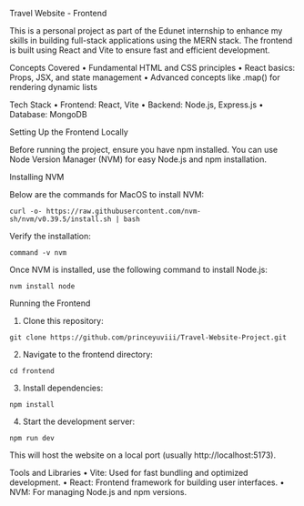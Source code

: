 Travel Website - Frontend

This is a personal project as part of the Edunet internship to enhance my skills in building full-stack applications using the MERN stack. The frontend is built using React and Vite to ensure fast and efficient development.

Concepts Covered
	•	Fundamental HTML and CSS principles
	•	React basics: Props, JSX, and state management
	•	Advanced concepts like .map() for rendering dynamic lists

Tech Stack
	•	Frontend: React, Vite
	•	Backend: Node.js, Express.js
	•	Database: MongoDB

Setting Up the Frontend Locally

Before running the project, ensure you have npm installed. You can use Node Version Manager (NVM) for easy Node.js and npm installation.

Installing NVM

Below are the commands for MacOS to install NVM:
```
curl -o- https://raw.githubusercontent.com/nvm-sh/nvm/v0.39.5/install.sh | bash
```
Verify the installation:
```
command -v nvm
```

Once NVM is installed, use the following command to install Node.js:
```
nvm install node
```

Running the Frontend

1.	Clone this repository:
```
git clone https://github.com/princeyuviii/Travel-Website-Project.git
```
2.	Navigate to the frontend directory:
```
cd frontend  
```
3.	Install dependencies:
```
npm install  
```

4.	Start the development server:
```
npm run dev
```

This will host the website on a local port (usually http://localhost:5173).

Tools and Libraries
	•	Vite: Used for fast bundling and optimized development.
	•	React: Frontend framework for building user interfaces.
	•	NVM: For managing Node.js and npm versions.
